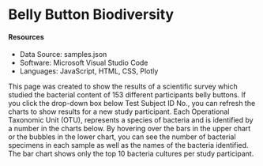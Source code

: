 # Belly Button Biodiversity

#### Resources
- Data Source:  samples.json
- Software:  Microsoft Visual Studio Code
- Languages:  JavaScript, HTML, CSS, Plotly

This page was created to show the results of a scientific survey which studied the bacterial content of 153 different participants belly buttons. If you click the drop-down box below Test Subject ID No., you can refresh the charts to show results for a new study participant. Each Operational Taxonomic Unit (OTU), represents a species of bacteria and is identified by a number in the charts below. By hovering over the bars in the upper chart or the bubbles in the lower chart, you can see the number of bacterial specimens in each sample as well as the names of the bacteria identified. The bar chart shows only the top 10 bacteria cultures per study participant.
